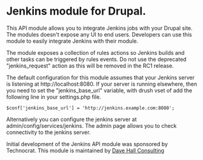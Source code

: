 # Jenkins module for Drupal.

This API module allows you to integrate Jenkins jobs with your Drupal site.
The modules doesn't expose any UI to end users.  Developers can use this module 
to easily integrate Jenkins with their module.

The module exposes a collection of rules actions so Jenkins builds and other
tasks can be triggered by rules events.  Do not use the deprecated 
"jenkins\_request" action as this will be removed in the RC1 release.

The default configuration for this module assumes that your Jenkins server is
listening at http://localhost:8080.  If your server is running elsewhere, then
you need to set the "jenkins\_base\_url" variable, with drush vset of add the
following line in your settings.php file.

    $conf['jenkins_base_url'] = 'http://jenkins.example.com:8080';

Alternatively you can configure the jenkins server at admin/config/services/jenkins.
The admin page allows you to check connectivity to the jenkins server.

Initial development of the Jenkins API module was sponsored by Technocrat. 
This module is maintained by [Dave Hall Consulting](http://davehall.com.au)
